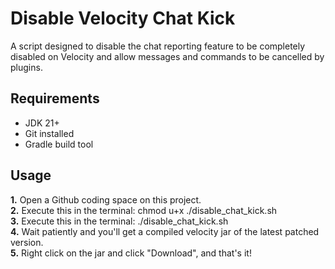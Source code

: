 
# Disable Velocity Chat Kick

A script designed to disable the chat reporting feature to be completely disabled on Velocity and allow messages and commands to be cancelled by plugins.

## Requirements

- JDK 21+
- Git installed
- Gradle build tool

## Usage

**1.** Open a Github coding space on this project.\
**2.** Execute this in the terminal: chmod u+x ./disable_chat_kick.sh\
**3.** Execute this in the terminal: ./disable_chat_kick.sh\
**4.** Wait patiently and you'll get a compiled velocity jar of the latest patched version.\
**5.** Right click on the jar and click "Download", and that's it!